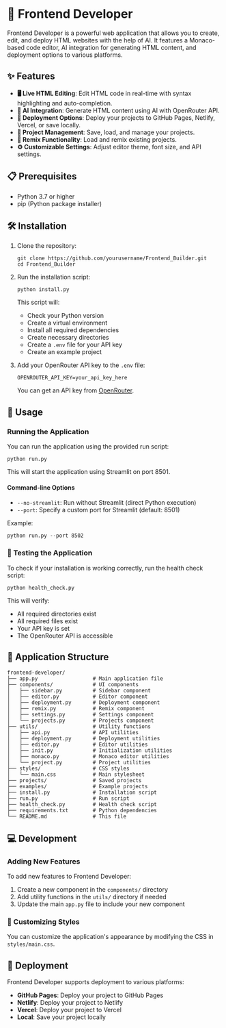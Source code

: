 # 🚀 Frontend Developer

Frontend Developer is a powerful web application that allows you to create, edit, and deploy HTML websites with the help of AI. It features a Monaco-based code editor, AI integration for generating HTML content, and deployment options to various platforms.

## ✨ Features

- **🖥️ Live HTML Editing**: Edit HTML code in real-time with syntax highlighting and auto-completion.
- **🤖 AI Integration**: Generate HTML content using AI with OpenRouter API.
- **🚀 Deployment Options**: Deploy your projects to GitHub Pages, Netlify, Vercel, or save locally.
- **📁 Project Management**: Save, load, and manage your projects.
- **🔄 Remix Functionality**: Load and remix existing projects.
- **⚙️ Customizable Settings**: Adjust editor theme, font size, and API settings.

## 📋 Prerequisites

- Python 3.7 or higher
- pip (Python package installer)

## 🛠️ Installation

1. Clone the repository:
   ```
   git clone https://github.com/yourusername/Frontend_Builder.git
   cd Frontend_Builder
   ```

2. Run the installation script:
   ```
   python install.py
   ```
   This script will:
   - Check your Python version
   - Create a virtual environment
   - Install all required dependencies
   - Create necessary directories
   - Create a `.env` file for your API key
   - Create an example project

3. Add your OpenRouter API key to the `.env` file:
   ```
   OPENROUTER_API_KEY=your_api_key_here
   ```
   You can get an API key from [OpenRouter](https://openrouter.ai/).

## 🚀 Usage

### Running the Application

You can run the application using the provided run script:

```
python run.py
```

This will start the application using Streamlit on port 8501.

#### Command-line Options

- `--no-streamlit`: Run without Streamlit (direct Python execution)
- `--port`: Specify a custom port for Streamlit (default: 8501)

Example:
```
python run.py --port 8502
```

### 🧪 Testing the Application

To check if your installation is working correctly, run the health check script:

```
python health_check.py
```

This will verify:
- All required directories exist
- All required files exist
- Your API key is set
- The OpenRouter API is accessible

## 📂 Application Structure

```
frontend-developer/
├── app.py                  # Main application file
├── components/             # UI components
│   ├── sidebar.py          # Sidebar component
│   ├── editor.py           # Editor component
│   ├── deployment.py       # Deployment component
│   ├── remix.py            # Remix component
│   ├── settings.py         # Settings component
│   └── projects.py         # Projects component
├── utils/                  # Utility functions
│   ├── api.py              # API utilities
│   ├── deployment.py       # Deployment utilities
│   ├── editor.py           # Editor utilities
│   ├── init.py             # Initialization utilities
│   ├── monaco.py           # Monaco editor utilities
│   └── project.py          # Project utilities
├── styles/                 # CSS styles
│   └── main.css            # Main stylesheet
├── projects/               # Saved projects
├── examples/               # Example projects
├── install.py              # Installation script
├── run.py                  # Run script
├── health_check.py         # Health check script
├── requirements.txt        # Python dependencies
└── README.md               # This file
```

## 💻 Development

### Adding New Features

To add new features to Frontend Developer:

1. Create a new component in the `components/` directory
2. Add utility functions in the `utils/` directory if needed
3. Update the main `app.py` file to include your new component

### 🎨 Customizing Styles

You can customize the application's appearance by modifying the CSS in `styles/main.css`.

## 🚀 Deployment

Frontend Developer supports deployment to various platforms:

- **GitHub Pages**: Deploy your project to GitHub Pages
- **Netlify**: Deploy your project to Netlify
- **Vercel**: Deploy your project to Vercel
- **Local**: Save your project locally
